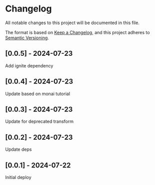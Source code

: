 # Changelog
All notable changes to this project will be documented in this file.

The format is based on [Keep a Changelog](https://keepachangelog.com/en/1.0.0/),
and this project adheres to [Semantic Versioning](https://semver.org/spec/v2.0.0.html).

## [0.0.5] - 2024-07-23
Add ignite dependency

## [0.0.4] - 2024-07-23
Update based on monai tutorial

## [0.0.3] - 2024-07-23
Update for deprecated transform

## [0.0.2] - 2024-07-23
Update deps

## [0.0.1] - 2024-07-22
Initial deploy
